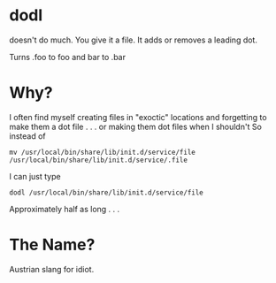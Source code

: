 dodl
====

doesn't do much. You give it a file. It adds or removes a leading dot.

Turns .foo to foo and bar to .bar

Why?
====
I often find myself creating files in "exoctic" locations and forgetting to make them a dot file . . . or making them dot files when I shouldn't So instead of

`mv /usr/local/bin/share/lib/init.d/service/file /usr/local/bin/share/lib/init.d/service/.file`

I can just type

`dodl /usr/local/bin/share/lib/init.d/service/file`

Approximately half as long . . . 

The Name?
=========
Austrian slang for idiot.
